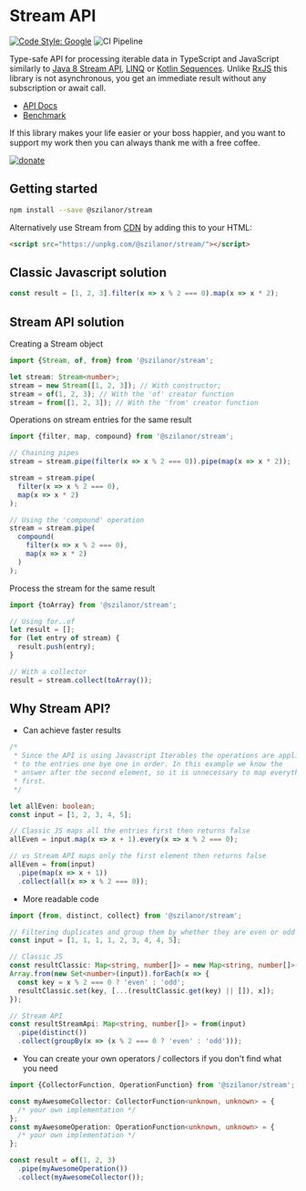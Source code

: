 # Stream API

[![Code Style: Google](https://img.shields.io/badge/code%20style-google-blueviolet.svg)](https://github.com/google/gts)
![CI Pipeline](https://github.com/szilanor/stream/actions/workflows/ci.yml/badge.svg)

Type-safe API for processing iterable data in TypeScript and JavaScript similarly to [Java 8 Stream API](https://docs.oracle.com/javase/8/docs/api/java/util/stream/Stream.html),
[LINQ](https://docs.microsoft.com/en-us/dotnet/csharp/programming-guide/concepts/linq/) or [Kotlin Sequences](https://kotlinlang.org/docs/sequences.html).
Unlike [RxJS](https://www.npmjs.com/package/rxjs) this library is not asynchronous, you get an immediate result without any subscription or await call.

- [API Docs](https://szilanor.github.io/stream/)
- [Benchmark](https://github.com/szilanor/stream/blob/main/benchmarks/benchmark.ts)

If this library makes your life easier or your boss happier, and you want to support my work then you can always thank me with a free coffee.

[![donate](https://www.paypalobjects.com/en_US/i/btn/btn_donate_LG.gif)](https://www.paypal.com/donate/?hosted_button_id=PRBMJHJUFYZQL)

## Getting started

```bash
npm install --save @szilanor/stream
```

Alternatively use Stream from [CDN](https://unpkg.com/@szilanor/stream/) by adding this to your HTML:

```html
<script src="https://unpkg.com/@szilanor/stream/"></script>
```

## Classic Javascript solution

```typescript
const result = [1, 2, 3].filter(x => x % 2 === 0).map(x => x * 2);
```

## Stream API solution

Creating a Stream object

```typescript
import {Stream, of, from} from '@szilanor/stream';

let stream: Stream<number>;
stream = new Stream([1, 2, 3]); // With constructor;
stream = of(1, 2, 3); // With the 'of' creator function
stream = from([1, 2, 3]); // With the 'from' creator function
```

Operations on stream entries for the same result

```typescript
import {filter, map, compound} from '@szilanor/stream';

// Chaining pipes
stream = stream.pipe(filter(x => x % 2 === 0)).pipe(map(x => x * 2));

stream = stream.pipe(
  filter(x => x % 2 === 0),
  map(x => x * 2)
);

// Using the 'compound' operation
stream = stream.pipe(
  compound(
    filter(x => x % 2 === 0),
    map(x => x * 2)
  )
);
```

Process the stream for the same result

```typescript
import {toArray} from '@szilanor/stream';

// Using for..of
let result = [];
for (let entry of stream) {
  result.push(entry);
}

// With a collector
result = stream.collect(toArray());
```

## Why Stream API?

- Can achieve faster results

```typescript
/*
 * Since the API is using Javascript Iterables the operations are applied
 * to the entries one bye one in order. In this example we know the
 * answer after the second element, so it is unnecessary to map everything
 * first.
 */

let allEven: boolean;
const input = [1, 2, 3, 4, 5];

// Classic JS maps all the entries first then returns false
allEven = input.map(x => x + 1).every(x => x % 2 === 0);

// vs Stream API maps only the first element then returns false
allEven = from(input)
  .pipe(map(x => x + 1))
  .collect(all(x => x % 2 === 0));
```

- More readable code

```typescript
import {from, distinct, collect} from '@szilanor/stream';

// Filtering duplicates and group them by whether they are even or odd
const input = [1, 1, 1, 1, 2, 3, 4, 4, 5];

// Classic JS
const resultClassic: Map<string, number[]> = new Map<string, number[]>();
Array.from(new Set<number>(input)).forEach(x => {
  const key = x % 2 === 0 ? 'even' : 'odd';
  resultClassic.set(key, [...(resultClassic.get(key) || []), x]);
});

// Stream API
const resultStreamApi: Map<string, number[]> = from(input)
  .pipe(distinct())
  .collect(groupBy(x => (x % 2 === 0 ? 'even' : 'odd')));
```

- You can create your own operators / collectors if you don't find what you need

```typescript
import {CollectorFunction, OperationFunction} from '@szilanor/stream';

const myAwesomeCollector: CollectorFunction<unknown, unknown> = {
  /* your own implementation */
};
const myAwesomeOperation: OperationFunction<unknown, unknown> = {
  /* your own implementation */
};

const result = of(1, 2, 3)
  .pipe(myAwesomeOperation())
  .collect(myAwesomeCollector());
```
